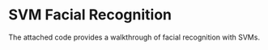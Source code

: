 # SVM Facial Recognition

The attached code provides a walkthrough of facial recognition with SVMs.
